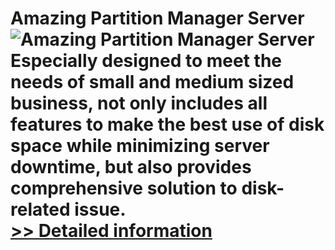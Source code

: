 # Amazing Partition Manager Server<br />![Amazing Partition Manager Server](https://mycommerce.akamaized.net/api/pimages/P300860083/BIG/300860083.PNG)<br />Especially designed to meet the needs of small and medium sized business, not only includes all features to make the best use of disk space while minimizing server downtime, but also provides comprehensive solution to disk-related issue.<br />[>> Detailed information](https://secure.shareit.com/shareit/product.html?productid=300860083&affiliateid=200057808)